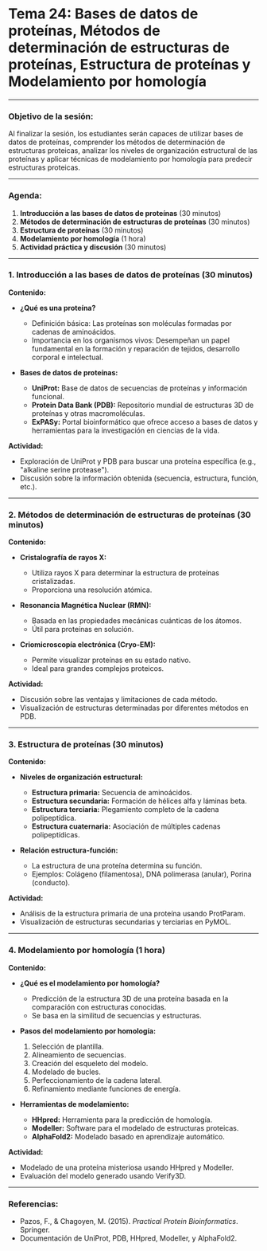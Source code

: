 # Tema 24: Bases de datos de proteínas, Métodos de determinación de estructuras de proteínas, Estructura de proteínas y Modelamiento por homología

---

### **Objetivo de la sesión:**
Al finalizar la sesión, los estudiantes serán capaces de utilizar bases de datos de proteínas, comprender los métodos de determinación de estructuras proteicas, analizar los niveles de organización estructural de las proteínas y aplicar técnicas de modelamiento por homología para predecir estructuras proteicas.

---

### **Agenda:**

1. **Introducción a las bases de datos de proteínas** (30 minutos)
2. **Métodos de determinación de estructuras de proteínas** (30 minutos)
3. **Estructura de proteínas** (30 minutos)
4. **Modelamiento por homología** (1 hora)
5. **Actividad práctica y discusión** (30 minutos)

---

### **1. Introducción a las bases de datos de proteínas** (30 minutos)

**Contenido:**
- **¿Qué es una proteína?**
  - Definición básica: Las proteínas son moléculas formadas por cadenas de aminoácidos.
  - Importancia en los organismos vivos: Desempeñan un papel fundamental en la formación y reparación de tejidos, desarrollo corporal e intelectual.

- **Bases de datos de proteínas:**
  - **UniProt:** Base de datos de secuencias de proteínas y información funcional.
  - **Protein Data Bank (PDB):** Repositorio mundial de estructuras 3D de proteínas y otras macromoléculas.
  - **ExPASy:** Portal bioinformático que ofrece acceso a bases de datos y herramientas para la investigación en ciencias de la vida.

**Actividad:**
- Exploración de UniProt y PDB para buscar una proteína específica (e.g., "alkaline serine protease").
- Discusión sobre la información obtenida (secuencia, estructura, función, etc.).

---

### **2. Métodos de determinación de estructuras de proteínas** (30 minutos)

**Contenido:**
- **Cristalografía de rayos X:**
  - Utiliza rayos X para determinar la estructura de proteínas cristalizadas.
  - Proporciona una resolución atómica.
  
- **Resonancia Magnética Nuclear (RMN):**
  - Basada en las propiedades mecánicas cuánticas de los átomos.
  - Útil para proteínas en solución.

- **Criomicroscopía electrónica (Cryo-EM):**
  - Permite visualizar proteínas en su estado nativo.
  - Ideal para grandes complejos proteicos.

**Actividad:**
- Discusión sobre las ventajas y limitaciones de cada método.
- Visualización de estructuras determinadas por diferentes métodos en PDB.

---

### **3. Estructura de proteínas** (30 minutos)

**Contenido:**
- **Niveles de organización estructural:**
  - **Estructura primaria:** Secuencia de aminoácidos.
  - **Estructura secundaria:** Formación de hélices alfa y láminas beta.
  - **Estructura terciaria:** Plegamiento completo de la cadena polipeptídica.
  - **Estructura cuaternaria:** Asociación de múltiples cadenas polipeptídicas.

- **Relación estructura-función:**
  - La estructura de una proteína determina su función.
  - Ejemplos: Colágeno (filamentosa), DNA polimerasa (anular), Porina (conducto).

**Actividad:**
- Análisis de la estructura primaria de una proteína usando ProtParam.
- Visualización de estructuras secundarias y terciarias en PyMOL.

---

### **4. Modelamiento por homología** (1 hora)

**Contenido:**
- **¿Qué es el modelamiento por homología?**
  - Predicción de la estructura 3D de una proteína basada en la comparación con estructuras conocidas.
  - Se basa en la similitud de secuencias y estructuras.

- **Pasos del modelamiento por homología:**
  1. Selección de plantilla.
  2. Alineamiento de secuencias.
  3. Creación del esqueleto del modelo.
  4. Modelado de bucles.
  5. Perfeccionamiento de la cadena lateral.
  6. Refinamiento mediante funciones de energía.

- **Herramientas de modelamiento:**
  - **HHpred:** Herramienta para la predicción de homología.
  - **Modeller:** Software para el modelado de estructuras proteicas.
  - **AlphaFold2:** Modelado basado en aprendizaje automático.

**Actividad:**
- Modelado de una proteína misteriosa usando HHpred y Modeller.
- Evaluación del modelo generado usando Verify3D.

---

### **Referencias:**
- Pazos, F., & Chagoyen, M. (2015). *Practical Protein Bioinformatics*. Springer.
- Documentación de UniProt, PDB, HHpred, Modeller, y AlphaFold2.
